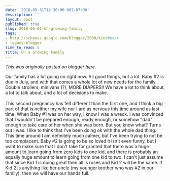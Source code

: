 ```yaml
---
date: '2018-05-31T12:30:00.002-07:00'
description: ''
layout: post
published: true
slug: 2018-05-01-on-growing-family
tags:
- http://schemas.google.com/blogger/2008/kind#post
- legacy-blogger
time_to_read: 5
title: On a Growing Family
---
```


*This was originally posted on blogger [here](https://thedadphd.blogspot.com/2018/05/on-growing-family.html)*.

Our family has a lot going on right now. All good things, but a lot. Baby #2 is due in July, and with that comes a whole lot of new needs for the family. Double strollers, minivans (?), MORE DIAPERS!! We have a lot to think about, a lot to talk about, and a lot of decisions to make.<br />
<br />
This second pregnancy has felt different than the first one, and I think a big part of that is neither my wife nor I are as nervous this time around as last time. When Baby #1 was on her way, I know I was a wreck. I was convinced that I wouldn't be prepared enough, ready enough, or somehow "dad" enough to take care of her when she was born. But you know what? Turns out I was. I like to think that I've been doing ok with the whole dad thing. This time around I am definitely much calmer, but I've been trying to not be too complacent. Baby #2 is going to be so loved it isn't even funny, but I want to make sure that I don't take for granted that there was a huge amount to learn going from zero kids to one kid, and there is probably an equally huge amount to learn going from one kid to two. I can't just assume that since Kid 1 is doing great then all is roses and Kid 2 will be the same. If Kid 2 is anything like her uncle (my younger brother who was #2 in our family), then we will have our hands full.